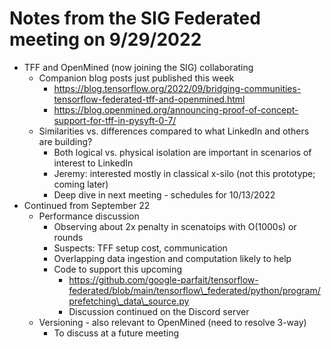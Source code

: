 # Notes from the SIG Federated meeting on 9/29/2022

*   TFF and OpenMined (now joining the SIG) collaborating
    *   Companion blog posts just published this week
        *   https://blog.tensorflow.org/2022/09/bridging-communities-tensorflow-federated-tff-and-openmined.html
        *   https://blog.openmined.org/announcing-proof-of-concept-support-for-tff-in-pysyft-0-7/
    *   Similarities vs. differences compared to what LinkedIn and others are
        building?
        *   Both logical vs. physical isolation are important in scenarios of
            interest to LinkedIn
        *   Jeremy: interested mostly in classical x-silo (not this prototype;
            coming later)
        *   Deep dive in next meeting - schedules for 10/13/2022
*   Continued from September 22
    *   Performance discussion
        *   Observing about 2x penalty in scenatoips with O(1000s) or rounds
        *   Suspects: TFF setup cost, communication
        *   Overlapping data ingestion and computation likely to help
        *   Code to support this upcoming
            *   https://github.com/google-parfait/tensorflow-federated/blob/main/tensorflow\_federated/python/program/prefetching\_data\_source.py
            *   Discussion continued on the Discord server
    *   Versioning - also relevant to OpenMined (need to resolve 3-way)
        *   To discuss at a future meeting
